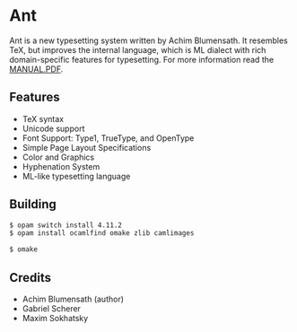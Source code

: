 # Ant

Ant is a new typesetting system written by Achim Blumensath. It resembles TeX,
but improves the internal language, which is ML dialect with rich domain-specific
features for typesetting. For more information read the [MANUAL.PDF](https://github.com/5HT/ant/blob/master/manual.pdf).

## Features

* TeX syntax
* Unicode support
* Font Support: Type1, TrueType, and OpenType
* Simple Page Layout Specifications
* Color and Graphics
* Hyphenation System
* ML-like typesetting language

## Building

```sh
$ opam switch install 4.11.2
$ opam install ocamlfind omake zlib camlimages
```

```sh
$ omake
```

## Credits

* Achim Blumensath (author)
* Gabriel Scherer
* Maxim Sokhatsky

